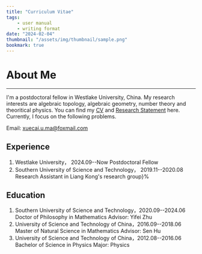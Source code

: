 ```yaml
---
title: "Curriculum Vitae"
tags:
    - user manual
    - writing format
date: "2024-02-04"
thumbnail: "/assets/img/thumbnail/sample.png"
bookmark: true
---
```




# About Me
---
		
I'm a postdoctoral  fellow in Westlake University, China.  My research interests are algebraic topology, algebraic geometry, number theory and theoritical physics. You can find my [CV](files/Xuecai_CV.pdf) and
[Research Statement](files/Xuecai_Research.pdf) here.  Currently, I focus on  the following  problems.	

Email: xuecai.u.ma@foxmail.com</strong></p>


## Experience
1. Westlake  University， 2024.09--Now 
   Postdoctoral Fellow
2. Southern University of Science and Technology， 2019.11--2020.08 
   Research Assistant in Liang Kong's research group}%

## Education
1. Southern University of Science and Technology，2020.09--2024.06
   Doctor of Philosophy in Mathematics
   Advisor: Yifei Zhu
2. University of Science and Technology of China，2016.09--2018.06
 Master of Natural Science in Mathematics
 Advisor: Sen Hu
3. University of Science and Technology of China，2012.08--2016.06
   Bachelor of Science in Physics
   Major: Physics 

